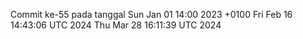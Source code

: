 Commit ke-55 pada tanggal Sun Jan 01 14:00 2023 +0100
Fri Feb 16 14:43:06 UTC 2024
Thu Mar 28 16:11:39 UTC 2024
